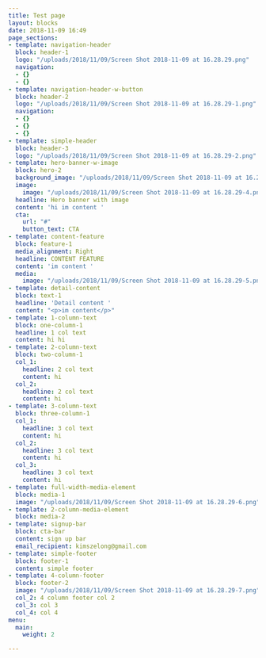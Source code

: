 ```yaml
---
title: Test page
layout: blocks
date: 2018-11-09 16:49
page_sections:
- template: navigation-header
  block: header-1
  logo: "/uploads/2018/11/09/Screen Shot 2018-11-09 at 16.28.29.png"
  navigation:
  - {}
  - {}
- template: navigation-header-w-button
  block: header-2
  logo: "/uploads/2018/11/09/Screen Shot 2018-11-09 at 16.28.29-1.png"
  navigation:
  - {}
  - {}
  - {}
- template: simple-header
  block: header-3
  logo: "/uploads/2018/11/09/Screen Shot 2018-11-09 at 16.28.29-2.png"
- template: hero-banner-w-image
  block: hero-2
  background_image: "/uploads/2018/11/09/Screen Shot 2018-11-09 at 16.28.29-3.png"
  image:
    image: "/uploads/2018/11/09/Screen Shot 2018-11-09 at 16.28.29-4.png"
  headline: Hero banner with image
  content: 'hi im content '
  cta:
    url: "#"
    button_text: CTA
- template: content-feature
  block: feature-1
  media_alignment: Right
  headline: CONTENT FEATURE
  content: 'im content '
  media:
    image: "/uploads/2018/11/09/Screen Shot 2018-11-09 at 16.28.29-5.png"
- template: detail-content
  block: text-1
  headline: 'Detail content '
  content: "<p>im content</p>"
- template: 1-column-text
  block: one-column-1
  headline: 1 col text
  content: hi hi
- template: 2-column-text
  block: two-column-1
  col_1:
    headline: 2 col text
    content: hi
  col_2:
    headline: 2 col text
    content: hi
- template: 3-column-text
  block: three-column-1
  col_1:
    headline: 3 col text
    content: hi
  col_2:
    headline: 3 col text
    content: hi
  col_3:
    headline: 3 col text
    content: hi
- template: full-width-media-element
  block: media-1
  image: "/uploads/2018/11/09/Screen Shot 2018-11-09 at 16.28.29-6.png"
- template: 2-column-media-element
  block: media-2
- template: signup-bar
  block: cta-bar
  content: sign up bar
  email_recipient: kimszelong@gmail.com
- template: simple-footer
  block: footer-1
  content: simple footer
- template: 4-column-footer
  block: footer-2
  image: "/uploads/2018/11/09/Screen Shot 2018-11-09 at 16.28.29-7.png"
  col_2: 4 column footer col 2
  col_3: col 3
  col_4: col 4
menu:
  main:
    weight: 2

---
```

